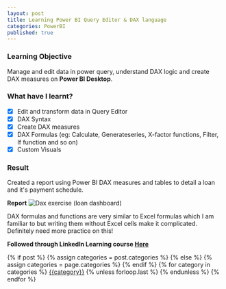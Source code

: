 ```yaml
---
layout: post
title: Learning Power BI Query Editor & DAX language
categories: PowerBI
published: true
---
```


### Learning Objective
Manage and edit data in power query, understand DAX logic and create DAX measures on **Power BI Desktop**.

### What have I learnt?
- [x] Edit and transform data in Query Editor
- [x] DAX Syntax
- [x] Create DAX measures
- [x] DAX Formulas (eg: Calculate, Generateseries, X-factor functions, Filter, If function and so on)
- [x] Custom Visuals

### Result
Created a report using Power BI DAX measures and tables to detail a loan and it's payment schedule.

**Report**
![Dax exercise (loan dashboard) ](https://user-images.githubusercontent.com/85727619/124745183-1e15f580-df52-11eb-8fae-ee0989c2fd8b.jpg)


DAX formulas and functions are very similar to Excel formulas which I am familiar to but writing them without Excel cells make it complicated.
Definitely need more practice on this! 

**Followed through LinkedIn Learning course [Here](https://www.linkedin.com/learning/advanced-microsoft-power-bi/reducing-data-headaches?u=104800994)**

<div class="post-categories">
  {% if post %}
    {% assign categories = post.categories %}
  {% else %}
    {% assign categories = page.categories %}
  {% endif %}
  {% for category in categories %}
  <a href="{{site.baseurl}}/categories/#{{category|slugize}}">{{category}}</a>
  {% unless forloop.last %}&nbsp;{% endunless %}
  {% endfor %}
</div>
